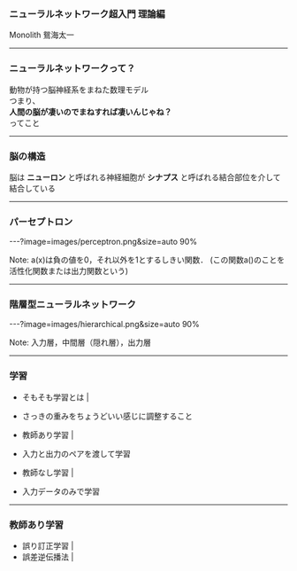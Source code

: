 ### ニューラルネットワーク超入門 理論編

Monolith 鴛海太一

---

### ニューラルネットワークって？

動物が持つ脳神経系をまねた数理モデル  
つまり、  
**人間の脳が凄いのでまねすれば凄いんじゃね？**  
ってこと

---

### 脳の構造

脳は **ニューロン** と呼ばれる神経細胞が **シナプス** と呼ばれる結合部位を介して結合している

---

### パーセプトロン

---?image=images/perceptron.png&size=auto 90%

Note:
a(x)は負の値を0，それ以外を1とするしきい関数．
(この関数a()のことを活性化関数または出力関数という)

---

### 階層型ニューラルネットワーク

---?image=images/hierarchical.png&size=auto 90%

Note:
入力層，中間層（隠れ層），出力層

--- 

### 学習

- そもそも学習とは |
 - さっきの重みをちょうどいい感じに調整すること

- 教師あり学習 |
 - 入力と出力のペアを渡して学習
- 教師なし学習 |
 - 入力データのみで学習

---

### 教師あり学習

- 誤り訂正学習 |
- 誤差逆伝播法 |

